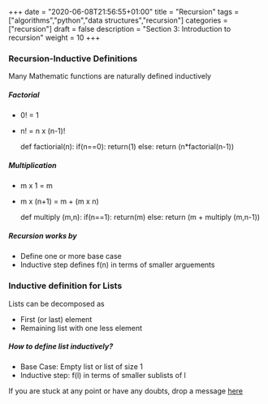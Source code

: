 +++
date = "2020-06-08T21:56:55+01:00"
title = "Recursion"
tags = ["algorithms","python","data structures","recursion"]
categories = ["recursion"]
draft = false
description = "Section 3: Introduction to recursion"
weight = 10
+++


### Recursion-Inductive Definitions

Many Mathematic functions are naturally defined inductively

##### Factorial

- 0! = 1
- n! = n x (n-1)!

    def factiorial(n):
        if(n==0):
            return(1)
        else:
            return (n*factorial(n-1))

##### Multiplication

- m x 1 = m
- m x (n+1) = m + (m x n)

    def multiply (m,n):
        if(n==1):
            return(m)
        else:
            return (m + multiply (m,n-1))


##### Recursion works by 

- Define one or more base case
- Inductive step defines f(n) in terms of smaller arguements

### Inductive definition for Lists

Lists can be decomposed as 
- First (or last) element
- Remaining list with one less element

##### How to define list inductively?

- Base Case: Empty list or list of size 1
- Inductive step: f(l) in terms of smaller sublists of l

If you are stuck at any point or have any doubts, drop a message [here](https://www.vrushtimody.me/)
